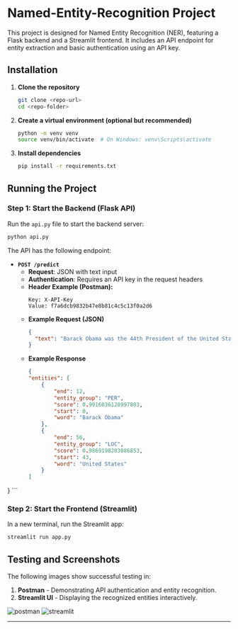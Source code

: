 # Named-Entity-Recognition Project

This project is designed for Named Entity Recognition (NER), featuring a Flask backend and a Streamlit frontend. It includes an API endpoint for entity extraction and basic authentication using an API key.   

## Installation  

1. **Clone the repository**  
   ```sh
   git clone <repo-url>
   cd <repo-folder>
   ```  

2. **Create a virtual environment (optional but recommended)**  
   ```sh
   python -m venv venv
   source venv/bin/activate  # On Windows: venv\Scripts\activate
   ```  

3. **Install dependencies**  
   ```sh
   pip install -r requirements.txt
   ```  

## Running the Project  

### Step 1: Start the Backend (Flask API)  

Run the `api.py` file to start the backend server:  
```sh
python api.py
```  

The API has the following endpoint:  

- **`POST /predict`**  
  - **Request**: JSON with text input  
  - **Authentication**: Requires an API key in the request headers  
  - **Header Example (Postman):**  
    ```
    Key: X-API-Key
    Value: f7a6dcb9832b47e8b81c4c5c13f0a2d6
    ```
  - **Example Request (JSON)**  
    ```json
    {
      "text": "Barack Obama was the 44th President of the United States."
    }
    ```
  - **Example Response**  
    ```json
    {
    "entities": [
        {
            "end": 12,
            "entity_group": "PER",
            "score": 0.9916036128997803,
            "start": 0,
            "word": "Barack Obama"
        },
        {
            "end": 56,
            "entity_group": "LOC",
            "score": 0.9869198203086853,
            "start": 43,
            "word": "United States"
        }
    ]
}
    ```

### Step 2: Start the Frontend (Streamlit)  

In a new terminal, run the Streamlit app:  
```sh
streamlit run app.py
```  

## Testing and Screenshots  

The following images show successful testing in:  
1. **Postman** - Demonstrating API authentication and entity recognition.  
2. **Streamlit UI** - Displaying the recognized entities interactively.

![postman](https://github.com/user-attachments/assets/8276e2de-4262-49f7-9c19-dc90f3a9ba77)
![streamlit](https://github.com/user-attachments/assets/6bd6f08d-4ca0-4e68-abf1-39ce57bb584a)
 
---
